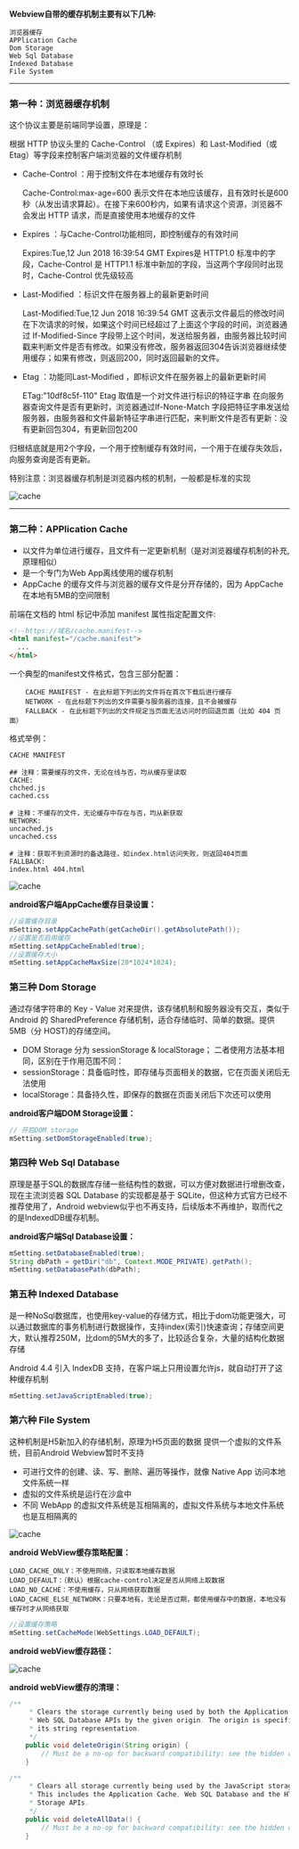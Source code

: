 **Webview自带的缓存机制主要有以下几种:**

    浏览器缓存
    APPlication Cache
    Dom Storage
    Web Sql Database
    Indexed Database
    File System

------
### 第一种：浏览器缓存机制 
这个协议主要是前端同学设置，原理是：

根据 HTTP 协议头里的 Cache-Control （或 Expires）和 Last-Modified（或 Etag）等字段来控制客户端浏览器的文件缓存机制

* Cache-Control ：用于控制文件在本地缓存有效时长

    Cache-Control:max-age=600 
    表示文件在本地应该缓存，且有效时长是600秒（从发出请求算起）。在接下来600秒内，如果有请求这个资源，浏览器不会发出 HTTP 请求，而是直接使用本地缓存的文件

* Expires ：与Cache-Control功能相同，即控制缓存的有效时间

    Expires:Tue,12 Jun 2018 16:39:54 GMT 
    Expires是 HTTP1.0 标准中的字段，Cache-Control 是 HTTP1.1 标准中新加的字段，当这两个字段同时出现时，Cache-Control 优先级较高

* Last-Modified ：标识文件在服务器上的最新更新时间

    Last-Modified:Tue,12 Jun 2018 16:39:54 GMT 这表示文件最后的修改时间 
    在下次请求的时候，如果这个时间已经超过了上面这个字段的时间，浏览器通过 If-Modified-Since 字段带上这个时间，发送给服务器，由服务器比较时间戳来判断文件是否有修改。如果没有修改，服务器返回304告诉浏览器继续使用缓存；如果有修改，则返回200，同时返回最新的文件。

* Etag ：功能同Last-Modified ，即标识文件在服务器上的最新更新时间

    ETag:"10df8c5f-110" Etag 取值是一个对文件进行标识的特征字串 
    在向服务器查询文件是否有更新时，浏览器通过If-None-Match 字段把特征字串发送给服务器，由服务器和文件最新特征字串进行匹配，来判断文件是否有更新：没有更新回包304，有更新回包200

归根结底就是用2个字段，一个用于控制缓存有效时间，一个用于在缓存失效后，向服务查询是否有更新。

特别注意：浏览器缓存机制是浏览器内核的机制，一般都是标准的实现

![cache](./assets/16.webp)

----

### 第二种：APPlication Cache

* 以文件为单位进行缓存，且文件有一定更新机制（是对浏览器缓存机制的补充, 原理相似）
* 是一个专门为Web App离线使用的缓存机制
* AppCache 的缓存文件与浏览器的缓存文件是分开存储的，因为 AppCache 在本地有5MB的空间限制

前端在文档的 html 标记中添加 manifest 属性指定配置文件:
```html
<!--https://域名/cache.manifest--> 
<html manifest="/cache.manifest"> 
  ... 
</html> 
```
一个典型的manifest文件格式，包含三部分配置：

        CACHE MANIFEST - 在此标题下列出的文件将在首次下载后进行缓存
        NETWORK - 在此标题下列出的文件需要与服务器的连接，且不会被缓存
        FALLBACK - 在此标题下列出的文件规定当页面无法访问时的回退页面（比如 404 页面）

格式举例：
```
CACHE MANIFEST 

## 注释：需要缓存的文件，无论在线与否，均从缓存里读取
CACHE:
chched.js
cached.css

# 注释：不缓存的文件，无论缓存中存在与否，均从新获取
NETWORK:
uncached.js
uncached.css

# 注释：获取不到资源时的备选路径，如index.html访问失败，则返回404页面
FALLBACK:
index.html 404.html
```

![cache](./assets/15.png)

**android客户端AppCache缓存目录设置：**
```java
//设置缓存目录 
mSetting.setAppCachePath(getCacheDir().getAbsolutePath()); 
//设置是否启用缓存 
mSetting.setAppCacheEnabled(true); 
//设置缓存大小 
mSetting.setAppCacheMaxSize(20*1024*1024); 
```

### 第三种 Dom Storage

通过存储字符串的 Key - Value 对来提供，该存储机制和服务器没有交互，类似于 Android 的 SharedPreference 存储机制，适合存储临时、简单的数据。提供 5MB（分 HOST)的存储空间。

* DOM Storage 分为 sessionStorage & localStorage； 二者使用方法基本相同，区别在于作用范围不同： 
* sessionStorage：具备临时性，即存储与页面相关的数据，它在页面关闭后无法使用 
* localStorage：具备持久性，即保存的数据在页面关闭后下次还可以使用

**android客户端DOM Storage设置：**
```java
// 开启DOM storage 
mSetting.setDomStorageEnabled(true); 
```

### 第四种 Web Sql Database

原理是基于SQL的数据库存储一些结构性的数据，可以方便对数据进行增删改查，现在主流浏览器 SQL Database 的实现都是基于 SQLite，但这种方式官方已经不推荐使用了，Android webview似乎也不再支持，后续版本不再维护，取而代之的是IndexedDB缓存机制。

**android客户端Sql Database设置：**
```java
mSetting.setDatabaseEnabled(true); 
String dbPath = getDir("db", Context.MODE_PRIVATE).getPath(); 
mSetting.setDatabasePath(dbPath); 
```

### 第五种 Indexed Database

是一种NoSql数据库，也使用key-value的存储方式，相比于dom功能更强大，可以通过数据库的事务机制进行数据操作，支持index(索引)快速查询；存储空间更大，默认推荐250M，比dom的5M大的多了，比较适合复杂，大量的结构化数据存储

Android 4.4 引入 IndexDB 支持，在客户端上只用设置允许js，就自动打开了这种缓存机制
```java
mSetting.setJavaScriptEnabled(true); 
```

### 第六种 File System

这种机制是H5新加入的存储机制，原理为H5页面的数据 提供一个虚拟的文件系统，目前Android Webview暂时不支持

* 可进行文件的创建、读、写、删除、遍历等操作，就像 Native App 访问本地文件系统一样
* 虚拟的文件系统是运行在沙盒中
* 不同 WebApp 的虚拟文件系统是互相隔离的，虚拟文件系统与本地文件系统也是互相隔离的

![cache](./assets/17.png)

**android WebView缓存策略配置：**

    LOAD_CACHE_ONLY：不使用网络，只读取本地缓存数据 
    LOAD_DEFAULT：（默认）根据cache-control决定是否从网络上取数据 
    LOAD_NO_CACHE：不使用缓存，只从网络获取数据 
    LOAD_CACHE_ELSE_NETWORK：只要本地有，无论是否过期，都使用缓存中的数据，本地没有缓存时才从网络获取
```java
//设置缓存策略
mSetting.setCacheMode(WebSettings.LOAD_DEFAULT);
```

**android webView缓存路径：**

![cache](./assets/18.png)

**android webView缓存的清理：**
```java
/**
     * Clears the storage currently being used by both the Application Cache and
     * Web SQL Database APIs by the given origin. The origin is specified using
     * its string representation.
     */
    public void deleteOrigin(String origin) {
        // Must be a no-op for backward compatibility: see the hidden constructor for reason.
    }

/**
     * Clears all storage currently being used by the JavaScript storage APIs.
     * This includes the Application Cache, Web SQL Database and the HTML5 Web
     * Storage APIs.
     */
    public void deleteAllData() {
        // Must be a no-op for backward compatibility: see the hidden constructor for reason.
    }
```